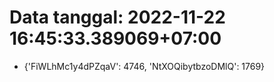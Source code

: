 # Data tanggal: 2022-11-22 16:45:33.389069+07:00

* {'FiWLhMc1y4dPZqaV': 4746, 'NtXOQibytbzoDMlQ': 1769}
